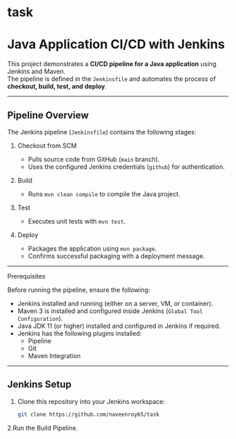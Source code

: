 # task
# Java Application CI/CD with Jenkins

This project demonstrates a **CI/CD pipeline for a Java application** using Jenkins and Maven.  
The pipeline is defined in the `Jenkinsfile` and automates the process of **checkout, build, test, and deploy**.

---

## Pipeline Overview

The Jenkins pipeline (`Jenkinsfile`) contains the following stages:

1. Checkout from SCM  
   - Pulls source code from GitHub (`main` branch).  
   - Uses the configured Jenkins credentials (`github`) for authentication.  

2. Build  
   - Runs `mvn clean compile` to compile the Java project.  

3. Test
   - Executes unit tests with `mvn test`.  

4. Deploy  
   - Packages the application using `mvn package`.  
   - Confirms successful packaging with a deployment message.  

---

 Prerequisites

Before running the pipeline, ensure the following:

- Jenkins installed and running (either on a server, VM, or container).  
- Maven 3 is installed and configured inside Jenkins (`Global Tool Configuration`).  
- Java JDK 11 (or higher) installed and configured in Jenkins if required.  
- Jenkins has the following plugins installed:  
  - Pipeline 
  - Git  
  - Maven Integration 

---

## Jenkins Setup

1. Clone this repository into your Jenkins workspace:  
   ```bash
   git clone https://github.com/naveenroy65/task
2.Run the Build Pipeline.
